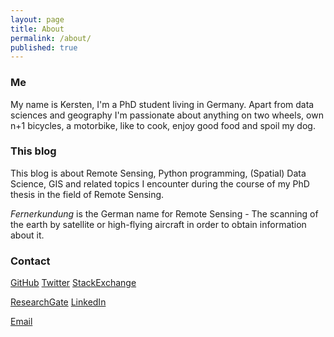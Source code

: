 ```yaml
---
layout: page
title: About
permalink: /about/
published: true
---
```


### Me

My name is Kersten, I'm a PhD student living in Germany. Apart from data sciences and geography I'm passionate about anything on two wheels, own n+1 bicycles, a motorbike, like to cook, enjoy good food and spoil my dog.


### This blog

This blog is about Remote Sensing, Python programming, (Spatial) Data Science, GIS and related topics I encounter during the course of my PhD thesis in the field of Remote Sensing.

*Fernerkundung* is the German name for Remote Sensing - The scanning of the earth by satellite or high-flying aircraft in order to obtain information about it.


### Contact

[GitHub](https://github.com/Fernerkundung) [Twitter](https://twitter.com/Fernerkundung) [StackExchange](http://stackexchange.com/users/5185724/kersten)

[ResearchGate](https://www.researchgate.net/profile/Kersten_Clauss) [LinkedIn](https://www.linkedin.com/in/kerstenclauss)

[Email](mailto:kersten@krstn.eu)
